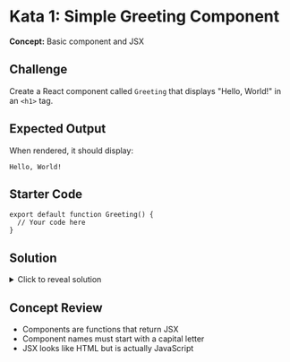 # Kata 1: Simple Greeting Component

**Concept:** Basic component and JSX

## Challenge

Create a React component called `Greeting` that displays "Hello, World!" in an `<h1>` tag.

## Expected Output

When rendered, it should display:
<pre><code>Hello, World!</code></pre>

## Starter Code

<pre><code class="language-jsx">export default function Greeting() {
  // Your code here
}</code></pre>

## Solution

<details>
<summary>Click to reveal solution</summary>

<pre><code class="language-jsx">export default function Greeting() {
  return &lt;h1&gt;Hello, World!&lt;/h1&gt;;
}</code></pre>

</details>

## Concept Review
- Components are functions that return JSX
- Component names must start with a capital letter
- JSX looks like HTML but is actually JavaScript

